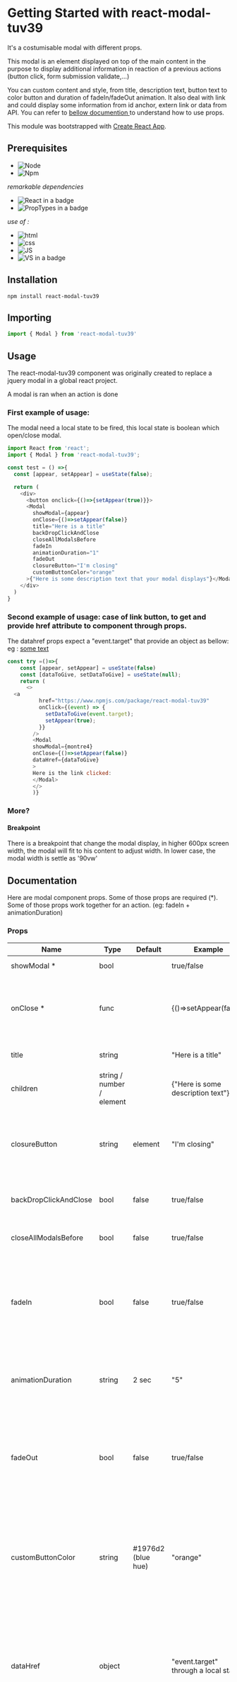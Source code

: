 # Getting Started with react-modal-tuv39

It's a costumisable modal with different props.

This modal is an element displayed on top of the main content in the purpose to display additional information in reaction of a previous actions (button click, form submission validate,...)

You can custom content and style, from title, description text, button text to color button and duration of fadeIn/fadeOut animation.
It also deal with <a> link and could display some information from id anchor, extern link or data from API.
You can refer to <a href="# Documentation"> bellow documention </a> to understand how to use props.

This module was bootstrapped with [Create React App](https://github.com/facebook/create-react-app).
## Prerequisites

- ![Node][NodeBadge]
- ![Npm][NpmBadge]

*remarkable dependencies*
- ![React in a badge][ReactBadge]
- ![PropTypes in a badge][PropTypesBadge]

*use of :*
- ![html][HtmlBadge]
- ![css][CssBadge]
- ![JS][JsBadge]
- ![ VS in a badge][VisualStudioBadge]



## Installation
```shell
npm install react-modal-tuv39
```
## Importing
```js
import { Modal } from 'react-modal-tuv39'
```
## Usage
The react-modal-tuv39 component was originally created to replace a jquery modal in a global react project.

A modal is ran when an action is done 

### First example of usage:
The modal need a local state to be fired, this local state is boolean which open/close modal.

```js
import React from 'react';
import { Modal } from 'react-modal-tuv39';

const test = () =>{
  const [appear, setAppear] = useState(false);

  return (
    <div>
      <button onclick={()=>{setAppear(true)}}>
      <Modal
        showModal={appear}
        onClose={()=>setAppear(false)}
        title="Here is a title"
        backDropClickAndClose
        closeAllModalsBefore
        fadeIn
        animationDuration="1"
        fadeOut
        closureButton="I'm closing"
        customButtonColor="orange"
      >{"Here is some description text that your modal displays"}</Modal>
    </div>
  )
}
```

### Second example of usage: case of link button, to get and provide href attribute to component through props.
The datahref props expect a "event.target" that provide an object as bellow: 
eg : <a class="whatever appear" href="https://www.npmjs.com/package/react-modal-tuv39" > some text</a>
```js
const try =()=>{
    const [appear, setAppear] = useState(false)
    const [dataToGive, setDataToGive] = useState(null);
    return (
      <>
  <a
          href="https://www.npmjs.com/package/react-modal-tuv39"
          onClick={(event) => {
            setDataToGive(event.target);
            setAppear(true);
          }}
        />
        <Modal
        showModal={montre4}
        onClose={()=>setAppear(false)}
        dataHref={dataToGive}
        >
        Here is the link clicked:
        </Modal>
        </>
        )}
```
### More?
#### Breakpoint
There is a breakpoint that change the modal display, in higher 600px screen width, the modal will fit to his content to adjust width.
In lower case, the modal width is settle as '90vw'



## Documentation

Here are modal component props.
Some of those props are required (*).
Some of those props work together for an action. (eg: fadeIn + animationDuration)

### Props

| Name          | Type        | Default     | Example     | Description |
| -------|------|------|------|------|
| showModal *   | bool        |             | true/false  | If true, the component is shown.|
| onClose *     | func        |             | {()=>setAppear(false)} | Callback fired when the component requests to be closed. A local state could be used to open and close modal (eg: usage).|
| title         | string      |             | "Here is a title" | If added, the component displays a title in h3.|
| children      | string / number / element |  | {"Here is some description text"} | If added, the component displays some description text.|
| closureButton | string      | element     | "I'm closing" | If added, the component displays a basic blue button with this text inside. If not, then the component has a default blue crossed button  |
| backDropClickAndClose | bool | false      | true/false  | If true, the component can be closed with a backdrop click |
| closeAllModalsBefore  | bool | false      | true/false  | If true, the component closes all previous opened modals. |
| fadeIn        | bool        | false       | true/false  |If true, the component adds a fadeIn animation on modal displaying. This animation has a default duration of 2sec that can be changed with animationDuration props|
| animationDuration | string  | 2 sec       | "5"         | This value should be a number in a string type. It will be the duration of the modal fade-in animation and fade-out in seconds.|
| fadeOut       | bool        | false       | true/false  |If true, the component adds a fadeOut animation on modal closing. This animation has a default duration of 2sec that can be changed with animationDuration props|
| customButtonColor | string  | #1976d2 (blue hue) | "orange" | Controls colored part: the color of the close button and spinner. If added, the component changed his default color in the one chosen, can be in hexadecimal format, HSL and HSLA format, RGB  and RGBA format and name format.|
| dataHref      | object      |             | "event.target" through a local state | To deal with link through <a>, the component need to have the object 'event.target' from event which active the modal display. For instance, if the event is a click on a, then dataHref should be the 'event.target' from onClick action |
| ajaxData      | string      | 'data.id'   | "data.name" | If dataHref is an API, ajaxData is necessary to display some text or data from the API, It's the name of the data to be fetched from the URL. Note that it should began with "data.", as "data.city", or "data.phoneNumber". |
| dataHrefIsAnAPI | bool      | false       | true/false  | Boolean that determines if the extern link clicked is an API and allow to handle specifically the data displayed |

### CSS
It is possible to customise some more of the style with the reference bellow: 
| Tag name      |class name    | Description |
|-------|-------|-------|
| root          | :root (not a class) | styles applied to the root element, contained color variable. |
|               | .tUv39-modal-blocker-div | Styles applied to the back drop modal.|
|               | .tUv39-modal-container   | Styles applied to modal container.    |
|               | .tUv39-modalclose-h3     | Styles applied to modal title.        |
|               | .tUv39-modalclose-p      | Styles applied to modal parapgraph.   |
|               | .tUv39-modalclose-button | Styles applied to modal button.       |
|               | .tUv39-modalclose-button-default | Styles applied to modal default button. |
|               | .tUv39-modal-fadeIn      | animation styles, when class called, animated the element (in this component, applied on .tUv39-modal-blocker-div )     |
|               | .tUv39-modal-fadeOu      | Styles applied to modal button.       |

## Author

![author][MeBadge]


<!-- MARKDOWN LINKS & IMAGES -->

[NodeBadge]: https://img.shields.io/badge/Node-v%2014.21.1-forestgreen
[NpmBadge]: https://img.shields.io/badge/Npm-v%206.14.17-firebrick
[MeBadge]: https://img.shields.io/badge/Author-Sandrine%20Mestas-blue?style=for-the-badge
[ReactBadge]: https://img.shields.io/badge/Library%20React-v%2018.2.0-mediumaquamarine
[PropTypesBadge]: https://img.shields.io/badge/Library%20PropTypes-v%2015.8.1-royalblue
[CssBadge]: https://img.shields.io/badge/Language-css-blue
[JsBadge]: https://img.shields.io/badge/Language-JavaScript-yellow
[HtmlBadge]: https://img.shields.io/badge/Language-html-orange
[VisualStudioBadge]: https://img.shields.io/badge/IDE-VisualStudio-steelblue



